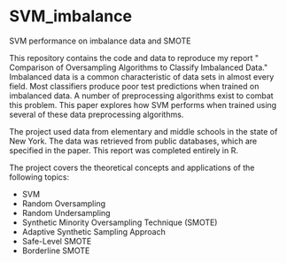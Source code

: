 # SVM_imbalance
SVM performance on imbalance data and SMOTE



This repository contains the code and data to reproduce my report " Comparison of Oversampling Algorithms to Classify Imbalanced Data."  Imbalanced data is a common characteristic of data sets in almost every field.  Most classifiers produce poor test predictions when trained on imbalanced data. A number of preprocessing algorithms exist to combat this problem. This paper explores how SVM performs when trained using several of these data preprocessing algorithms. 

The project used data from elementary and middle schools in the state of New York. The data was retrieved from public databases, which are specified in the paper. This report was completed entirely in R.

The project covers the theoretical concepts and applications of the following topics:

-	SVM
-	Random Oversampling
-	Random Undersampling
-	Synthetic Minority Oversampling Technique (SMOTE)
-	Adaptive Synthetic Sampling Approach 
-	Safe-Level SMOTE
-	Borderline SMOTE
